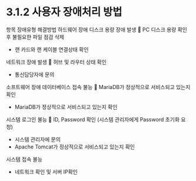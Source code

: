 # 3.1.2 사용자 장애처리 방법

항목 장애유형 해결방법
하드웨어 장애 디스크 용량 장애 발생  PC 디스크 용량 확인 후 불필요한 파일 점검 삭제

- 랜 카드와 랜 케이블 연결상태 확인

네트워크 장애 발생  허브 및 라우터 상태 확인

- 통신담당자에 문의

소프트웨어 장애 데이터베이스 접속 불능  MariaDB가 정상적으로 서비스되고 있는지 확인

- MariaDB가 정상적으로 서비스되고 있는지 확인

시스템 로그인 불능  ID, Password 확인 (시스템 관리자에게 Password 초기화 요청)

- 시스템 관리자에 문의
- Apache Tomcat가 정상적으로 서비스되고 있는지 확인

시스템 접속 불능

- 네트워크 확인 및 서버 IP확인
